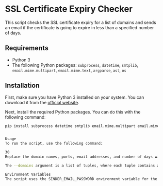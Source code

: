 # SSL Certificate Expiry Checker

This script checks the SSL certificate expiry for a list of domains and sends an email if the certificate is going to expire in less than a specified number of days.

## Requirements

- Python 3
- The following Python packages: `subprocess`, `datetime`, `smtplib`, `email.mime.multipart`, `email.mime.text`, `argparse`, `ast`, `os`

## Installation

First, make sure you have Python 3 installed on your system. You can download it from the [official website](https://www.python.org/downloads/).

Next, install the required Python packages. You can do this with the following command:

```bash
pip install subprocess datetime smtplib email.mime.multipart email.mime.text argparse ast os


Usage
To run the script, use the following command:

30
Replace the domain names, ports, email addresses, and number of days with your actual values.

The --domains argument is a list of tuples, where each tuple contains a domain name and a port number. The --sender_email argument is the email address that will send the notifications. The --recipient_emails and --cc_recipients arguments are lists of email addresses that will receive the notifications. The --days argument is the number of days to expiry that will trigger a notification.

Environment Variables
The script uses the SENDER_EMAIL_PASSWORD environment variable for the sender email's password. Make sure to set this environment variable in your system before running the script.

```
